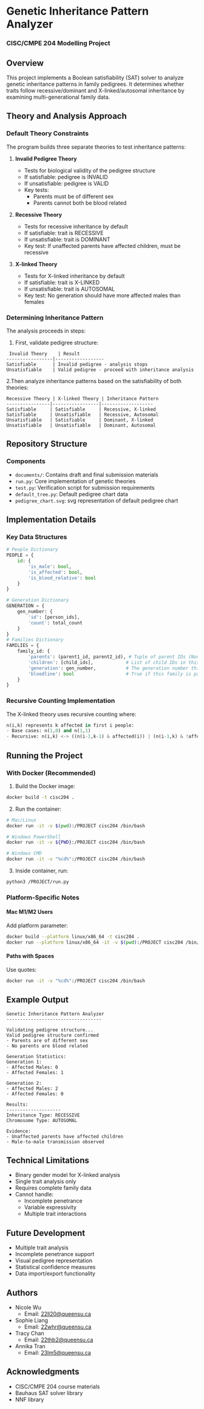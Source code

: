# Genetic Inheritance Pattern Analyzer
### CISC/CMPE 204 Modelling Project

## Overview
This project implements a Boolean satisfiability (SAT) solver to analyze genetic inheritance patterns in family pedigrees. It determines whether traits follow recessive/dominant and X-linked/autosomal inheritance by examining multi-generational family data.

## Theory and Analysis Approach

### Default Theory Constraints
The program builds three separate theories to test inheritance patterns:

1. **Invalid Pedigree Theory**
   - Tests for biological validity of the pedigree structure
   - If satisfiable: pedigree is INVALID
   - If unsatisfiable: pedigree is VALID
   - Key tests: 
     * Parents must be of different sex
     * Parents cannot both be blood related

2. **Recessive Theory**
   - Tests for recessive inheritance by default
   - If satisfiable: trait is RECESSIVE
   - If unsatisfiable: trait is DOMINANT
   - Key test: If unaffected parents have affected children, must be recessive

3. **X-linked Theory**
   - Tests for X-linked inheritance by default
   - If satisfiable: trait is X-LINKED
   - If unsatisfiable: trait is AUTOSOMAL
   - Key test: No generation should have more affected males than females

### Determining Inheritance Pattern
The analysis proceeds in steps:
1. First, validate pedigree structure:
```
 Invalid Theory    | Result
-----------------|------------------
Satisfiable      | Invalid pedigree - analysis stops
Unsatisfiable    | Valid pedigree - proceed with inheritance analysis

```
2.Then analyze inheritance patterns based on the satisfiability of both theories:
```
Recessive Theory | X-linked Theory | Inheritance Pattern
----------------|-----------------|-------------------
Satisfiable     | Satisfiable     | Recessive, X-linked
Satisfiable     | Unsatisfiable   | Recessive, Autosomal
Unsatisfiable   | Satisfiable     | Dominant, X-linked
Unsatisfiable   | Unsatisfiable   | Dominant, Autosomal
```

## Repository Structure

### Components
* `documents/`: Contains draft and final submission materials
* `run.py`: Core implementation of genetic theories
* `test.py`: Verification script for submission requirements
* `default_tree.py`: Default pedigree chart data
* `pedigree_chart.svg`: svg representation of default pedigree chart 


## Implementation Details

### Key Data Structures
```python
# People Dictionary
PEOPLE = {
    id: {
        'is_male': bool,
        'is_affected': bool,
        'is_blood_relative': bool
    }
}

# Generation Dictionary
GENERATION = {
    gen_number: {
        'id': [person_ids],
        'count': total_count
    }
}
# Families Dictionary
FAMILIES = {
    family_id: {
        'parents': (parent1_id, parent2_id), # Tuple of parent IDs (None if no parents)
        'children': [child_ids],            # List of child IDs in this family
        'generation': gen_number,           # The generation number this family belongs to
        'bloodline': bool                   # True if this family is part of the primary bloodline
    }
}

```

### Recursive Counting Implementation
The X-linked theory uses recursive counting where:
```python
n(i,k) represents k affected in first i people:
- Base cases: n(1,0) and n(1,1)
- Recursive: n(i,k) <-> ((n(i-1,k-1) & affected(i)) | (n(i-1,k) & !affected(i)))
```

## Running the Project

### With Docker (Recommended)
1. Build the Docker image:
```bash
docker build -t cisc204 .
```

2. Run the container:
```bash
# Mac/Linux
docker run -it -v $(pwd):/PROJECT cisc204 /bin/bash

# Windows PowerShell
docker run -it -v ${PWD}:/PROJECT cisc204 /bin/bash

# Windows CMD
docker run -it -v "%cd%":/PROJECT cisc204 /bin/bash
```

3. Inside container, run:
```bash
python3 /PROJECT/run.py
```

### Platform-Specific Notes

#### Mac M1/M2 Users
Add platform parameter:
```bash
docker build --platform linux/x86_64 -t cisc204 .
docker run --platform linux/x86_64 -it -v $(pwd):/PROJECT cisc204 /bin/bash
```

#### Paths with Spaces
Use quotes:
```bash
docker run -it -v "%cd%":/PROJECT cisc204 /bin/bash
```

## Example Output
```
Genetic Inheritance Pattern Analyzer
-----------------------------------

Validating pedigree structure...
Valid pedigree structure confirmed
- Parents are of different sex
- No parents are blood related

Generation Statistics:
Generation 1:
- Affected Males: 0
- Affected Females: 1

Generation 2:
- Affected Males: 2
- Affected Females: 0

Results:
--------------------
Inheritance Type: RECESSIVE
Chromosome Type: AUTOSOMAL

Evidence:
- Unaffected parents have affected children
- Male-to-male transmission observed
```

## Technical Limitations
- Binary gender model for X-linked analysis
- Single trait analysis only
- Requires complete family data
- Cannot handle:
  - Incomplete penetrance
  - Variable expressivity
  - Multiple trait interactions

## Future Development
- Multiple trait analysis
- Incomplete penetrance support
- Visual pedigree representation
- Statistical confidence measures
- Data import/export functionality
  
## Authors
- Nicole Wu
    - Email: 22ll20@queensu.ca
- Sophie Liang
    - Email: 22whr@queensu.ca
- Tracy Chan
    - Email: 22thb2@queensu.ca
- Annika Tran
    - Email: 23lm5@queensu.ca
## Acknowledgments
- CISC/CMPE 204 course materials
- Bauhaus SAT solver library
- NNF library

